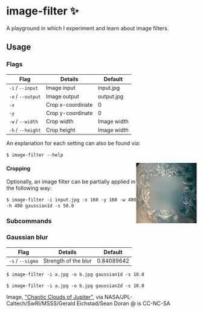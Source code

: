 # image-filter ✨
A playground in which I experiment and learn about image filters.

## Usage

### Flags
 Flag             | Details           | Default 
------------------|-------------------|------------
`-i` / `--input`  | Image input       | input.jpg
`-o` / `--output` | Image output      | output.jpg
`-x`              | Crop x-coordinate | 0
`-y`              | Crop y-coordinate | 0
`-w` / `--width`  | Crop width        | Image width
`-h` / `--height` | Crop height       | Image width

An explanation for each setting can also be found via:
```shell
$ image-filter --help
```
<img align="right" width="160" height="160" src="img/crop.jpg">

#### Cropping
Optionally, an image filter can be partially applied in the following way:

```shell
$ image-filter -i input.jpg -x 160 -y 160 -w 400 -h 400 gaussian1d -s 50.0
```

### Subcommands

### Gaussian blur

 Flag            | Details              | Default
-----------------|----------------------|-----------
`-s` / `--sigma` | Strength of the blur | 0.84089642

```shell
$ image-filter -i a.jpg -o b.jpg gaussian1d -s 10.0
```

```shell
$ image-filter -i a.jpg -o b.jpg gaussian2d -s 10.0
```

Image, ["Chaotic Clouds of Jupiter"](https://www.jpl.nasa.gov/spaceimages/details.php?id=PIA22424), via NASA/JPL-Caltech/SwRI/MSSS/Gerald Eichstad/Sean Doran @ is CC-NC-SA

